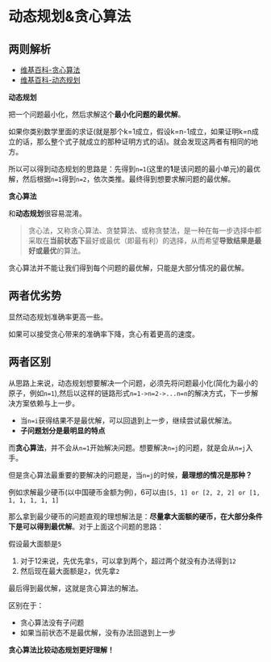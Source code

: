 # 动态规划&贪心算法

## 两则解析

* [维基百科-贪心算法](https://zh.wikipedia.org/zh-hans/%E8%B4%AA%E5%BF%83%E6%B3%95)
* [维基百科-动态规划](https://zh.wikipedia.org/zh-hans/%E5%8A%A8%E6%80%81%E8%A7%84%E5%88%92)

**动态规划**

把一个问题最小化，然后求解这个**最小化问题的最优解**。

如果你类别数学里面的求证(就是那个k=1成立，假设k=n-1成立，如果证明k=n成立的话，那么整个式子就成立的那种证明方式的话)。就会发现这两者有相同的地方。

所以可以得到动态规划的思路是：先得到`n=1`(这里的**1**是该问题的最小单元)的最优解，然后根据`n=1`得到`n=2`，依次类推。最终得到想要求解问题的最优解。

**贪心算法**

和**动态规划**很容易混淆。

> 贪心法，又称贪心算法、贪婪算法、或称贪婪法，是一种在每一步选择中都采取在**当前状态下**最好或最优（即最有利）的选择，从而希望**导致结果是最好或最优**的算法。

贪心算法并不能让我们得到每个问题的最优解，只能是大部分情况的最优解。

## 两者优劣势

显然动态规划准确率更高一些。

如果可以接受贪心带来的准确率下降，贪心有着更高的速度。

## 两者区别

从思路上来说，动态规划想要解决一个问题，必须先将问题最小化(简化为最小的原子，例如`n=1`),然后以这样的链路形式`n=1->n=2->...n=n`的解决方式，下一步解决方案依赖与上一步。

* 当`n=i`获得结果不是最优解，可以回退到上一步，继续尝试最优解法。
* **子问题划分是最明显的特点**

而**贪心算法**，并不会从`n=1`开始解决问题。想要解决`n=j`的问题，就是会从`n=j`入手。

但是贪心算法最重要的要解决的问题是，当`n=j`的时候，**最理想的情况是那种？**

例如求解最少硬币(以中国硬币金额为例)，6可以由`[5, 1] or [2, 2, 2] or [1, 1, 1, 1, 1, 1]`

那么拿到最少硬币的问题直观的理想解法是：**尽量拿大面额的硬币，在大部分条件下是可以得到最优解**。对于上面这个问题的思路：

假设最大面额是`5`

1. 对于12来说，先优先拿`5`，可以拿到两个，超过两个就没有办法得到`12`
2. 然后现在最大面额是`2`，优先拿`2`

最后得到最优解，这就是贪心算法的解法。

区别在于：

* 贪心算法没有子问题
* 如果当前状态不是最优解，没有办法回退到上一步

**贪心算法比较动态规划更好理解！**
